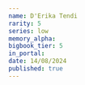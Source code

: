 ```yaml
---
name: D'Erika Tendi
rarity: 5
series: low
memory_alpha:
bigbook_tier: 5
in_portal:
date: 14/08/2024
published: true
---
```



